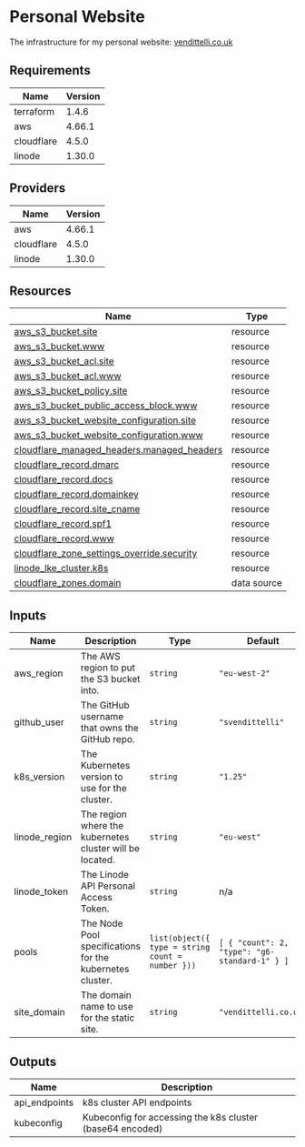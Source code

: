 <!-- BEGIN_TF_DOCS -->
# Personal Website

The infrastructure for my personal website: [vendittelli.co.uk](https://vendittelli.co.uk/)

## Requirements

| Name | Version |
|------|---------|
| terraform | 1.4.6 |
| aws | 4.66.1 |
| cloudflare | 4.5.0 |
| linode | 1.30.0 |

## Providers

| Name | Version |
|------|---------|
| aws | 4.66.1 |
| cloudflare | 4.5.0 |
| linode | 1.30.0 |

## Resources

| Name | Type |
|------|------|
| [aws_s3_bucket.site](https://registry.terraform.io/providers/hashicorp/aws/4.66.1/docs/resources/s3_bucket) | resource |
| [aws_s3_bucket.www](https://registry.terraform.io/providers/hashicorp/aws/4.66.1/docs/resources/s3_bucket) | resource |
| [aws_s3_bucket_acl.site](https://registry.terraform.io/providers/hashicorp/aws/4.66.1/docs/resources/s3_bucket_acl) | resource |
| [aws_s3_bucket_acl.www](https://registry.terraform.io/providers/hashicorp/aws/4.66.1/docs/resources/s3_bucket_acl) | resource |
| [aws_s3_bucket_policy.site](https://registry.terraform.io/providers/hashicorp/aws/4.66.1/docs/resources/s3_bucket_policy) | resource |
| [aws_s3_bucket_public_access_block.www](https://registry.terraform.io/providers/hashicorp/aws/4.66.1/docs/resources/s3_bucket_public_access_block) | resource |
| [aws_s3_bucket_website_configuration.site](https://registry.terraform.io/providers/hashicorp/aws/4.66.1/docs/resources/s3_bucket_website_configuration) | resource |
| [aws_s3_bucket_website_configuration.www](https://registry.terraform.io/providers/hashicorp/aws/4.66.1/docs/resources/s3_bucket_website_configuration) | resource |
| [cloudflare_managed_headers.managed_headers](https://registry.terraform.io/providers/cloudflare/cloudflare/4.5.0/docs/resources/managed_headers) | resource |
| [cloudflare_record.dmarc](https://registry.terraform.io/providers/cloudflare/cloudflare/4.5.0/docs/resources/record) | resource |
| [cloudflare_record.docs](https://registry.terraform.io/providers/cloudflare/cloudflare/4.5.0/docs/resources/record) | resource |
| [cloudflare_record.domainkey](https://registry.terraform.io/providers/cloudflare/cloudflare/4.5.0/docs/resources/record) | resource |
| [cloudflare_record.site_cname](https://registry.terraform.io/providers/cloudflare/cloudflare/4.5.0/docs/resources/record) | resource |
| [cloudflare_record.spf1](https://registry.terraform.io/providers/cloudflare/cloudflare/4.5.0/docs/resources/record) | resource |
| [cloudflare_record.www](https://registry.terraform.io/providers/cloudflare/cloudflare/4.5.0/docs/resources/record) | resource |
| [cloudflare_zone_settings_override.security](https://registry.terraform.io/providers/cloudflare/cloudflare/4.5.0/docs/resources/zone_settings_override) | resource |
| [linode_lke_cluster.k8s](https://registry.terraform.io/providers/linode/linode/1.30.0/docs/resources/lke_cluster) | resource |
| [cloudflare_zones.domain](https://registry.terraform.io/providers/cloudflare/cloudflare/4.5.0/docs/data-sources/zones) | data source |

## Inputs

| Name | Description | Type | Default | Required |
|------|-------------|------|---------|:--------:|
| aws\_region | The AWS region to put the S3 bucket into. | `string` | `"eu-west-2"` | no |
| github\_user | The GitHub username that owns the GitHub repo. | `string` | `"svendittelli"` | no |
| k8s\_version | The Kubernetes version to use for the cluster. | `string` | `"1.25"` | no |
| linode\_region | The region where the kubernetes cluster will be located. | `string` | `"eu-west"` | no |
| linode\_token | The Linode API Personal Access Token. | `string` | n/a | yes |
| pools | The Node Pool specifications for the kubernetes cluster. | ```list(object({ type = string count = number }))``` | ```[ { "count": 2, "type": "g6-standard-1" } ]``` | no |
| site\_domain | The domain name to use for the static site. | `string` | `"vendittelli.co.uk"` | no |

## Outputs

| Name | Description |
|------|-------------|
| api\_endpoints | k8s cluster API endpoints |
| kubeconfig | Kubeconfig for accessing the k8s cluster (base64 encoded) |
<!-- END_TF_DOCS -->
